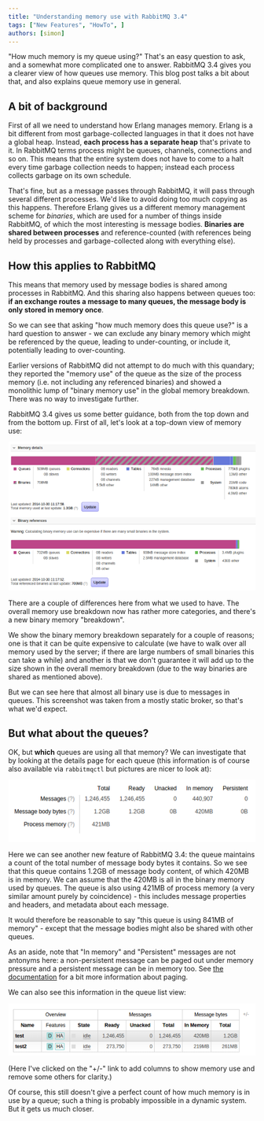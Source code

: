```yaml
---
title: "Understanding memory use with RabbitMQ 3.4"
tags: ["New Features", "HowTo", ]
authors: [simon]
---
```


"How much memory is my queue using?" That's an easy question to ask, and a somewhat more complicated one to answer. RabbitMQ 3.4 gives you a clearer view of how queues use memory. This blog post talks a bit about that, and also explains queue memory use in general.

<!-- truncate -->

## A bit of background

First of all we need to understand how Erlang manages memory. Erlang is a bit different from most garbage-collected languages in that it does not have a global heap. Instead, **each process has a separate heap** that's private to it. In RabbitMQ terms process might be queues, channels, connections and so on. This means that the entire system does not have to come to a halt every time garbage collection needs to happen; instead each process collects garbage on its own schedule.

That's fine, but as a message passes through RabbitMQ, it will pass through several different processes. We'd like to avoid doing too much copying as this happens. Therefore Erlang gives us a different memory management scheme for *binaries*, which are used for a number of things inside RabbitMQ, of which the most interesting is message bodies. **Binaries are shared between processes** and reference-counted (with references being held by processes and garbage-collected along with everything else).

## How this applies to RabbitMQ

This means that memory used by message bodies is shared among processes in RabbitMQ. And this sharing also happens between queues too: **if an exchange routes a message to many queues, the message body is only stored in memory once**.

So we can see that asking "how much memory does this queue use?" is a hard question to answer - we can exclude any binary memory which might be referenced by the queue, leading to under-counting, or include it, potentially leading to over-counting.

Earlier versions of RabbitMQ did not attempt to do much with this quandary; they reported the "memory use" of the queue as the size of the process memory (i.e. not including any referenced binaries) and showed a monolithic lump of "binary memory use" in the global memory breakdown. There was no way to investigate further.

RabbitMQ 3.4 gives us some better guidance, both from the top down and from the bottom up. First of all, let's look at a top-down view of memory use:

![](node-memory.png)

There are a couple of differences here from what we used to have. The overall memory use breakdown now has rather more categories, and there's a new binary memory "breakdown".

We show the binary memory breakdown separately for a couple of reasons; one is that it can be quite expensive to calculate (we have to walk over all memory used by the server; if there are large numbers of small binaries this can take a while) and another is that we don't guarantee it will add up to the size shown in the overall memory breakdown (due to the way binaries are shared as mentioned above).

But we can see here that almost all binary use is due to messages in queues. This screenshot was taken from a mostly static broker, so that's what we'd expect.

## But what about the queues?

OK, but **which** queues are using all that memory? We can investigate that by looking at the details page for each queue (this information is of course also available via `rabbitmqctl` but pictures are nicer to look at):

![](queue-memory.png)

Here we can see another new feature of RabbitMQ 3.4: the queue maintains a count of the total number of message body bytes it contains. So we see that this queue contains 1.2GB of message body content, of which 420MB is in memory. We can assume that the 420MB is all in the binary memory used by queues. The queue is also using 421MB of process memory (a very similar amount purely by coincidence) - this includes message properties and headers, and metadata about each message.

It would therefore be reasonable to say "this queue is using 841MB of memory" - except that the message bodies might also be shared with other queues.

As an aside, note that "In memory" and "Persistent" messages are not antonyms here: a non-persistent message can be paged out under memory pressure and a persistent message can be in memory too. See [the documentation](/docs/memory#memsup-paging) for a bit more information about paging.

We can also see this information in the queue list view:

![](queues-memory.png)

(Here I've clicked on the "+/-" link to add columns to show memory use and remove some others for clarity.)

Of course, this still doesn't give a perfect count of how much memory is in use by a queue; such a thing is probably impossible in a dynamic system. But it gets us much closer.
